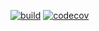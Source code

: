 [![build](https://github.com/Star-Academy/Summer1404-SE-Team01/actions/workflows/buildPipeline.yml/badge.svg?branch=phase08)](https://github.com/Star-Academy/Summer1404-SE-Team01/actions/workflows/buildPipeline.yml)
[![codecov](https://codecov.io/gh/Star-Academy/Summer1404-SE-Team01/branch/phase05/graph/badge.svg?token=KDQ5RLWC6M)](https://codecov.io/gh/Star-Academy/Summer1404-SE-Team01)
